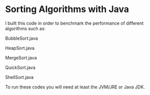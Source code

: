 # Sorting Algorithms with Java

I built this code in order to benchmark the performance of different algorithms such as:

BubbleSort.java

HeapSort.java

MergeSort.java

QuickSort.java

ShellSort.java

To run these codes you will need at least the JVM/JRE or Java JDK.
